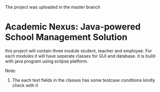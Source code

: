 The project was uploaded in the master branch

# Academic Nexus: Java-powered School Management Solution
this project will contain three module student, teacher and employee. For each modules it will have seperate classes for GUI and database. it is build with java program using eclipse platform.

Note:
1. The each text fields in the classes has some testcase conditions kindly check with it
